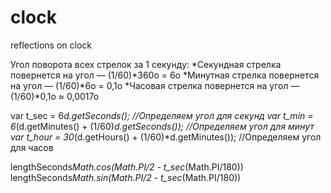 # clock
reflections on clock

Угол поворота всех стрелок за 1 секунду:
    *Секундная стрелка повернется на угол — (1/60)*360o = 6o
    *Минутная стрелка повернется на угол — (1/60)*6o = 0,1o
    *Часовая стрелка повернется на угол — (1/60)*0,1o ≈ 0,0017o

var t_sec = 6*d.getSeconds();  //Определяем угол для секунд
var t_min = 6*(d.getMinutes() + (1/60)*d.getSeconds()); //Определяем угол для минут
var t_hour = 30*(d.getHours() + (1/60)*d.getMinutes());  //Определяем угол для часов

lengthSeconds*Math.cos(Math.PI/2 - t_sec*(Math.PI/180))
lengthSeconds*Math.sin(Math.PI/2 - t_sec*(Math.PI/180))
